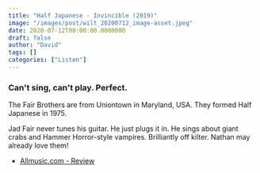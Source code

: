 ```yaml
---
title: "Half Japanese - Invincible (2019)"
image: "/images/post/wilt_20200712_image-asset.jpeg"
date: 2020-07-12T00:00:00.0000000
draft: false
author: "David"
tags: []
categories: ["Listen"]
---
```

### Can't sing, can't play. Perfect.   
  
The Fair Brothers are from Uniontown in Maryland, USA. They formed Half Japanese in 1975.   
  
Jad Fair never tunes his guitar. He just plugs it in. He sings about giant crabs and Hammer Horror-style vampires. Brilliantly off kilter. Nathan may already love them! 

-  [Allmusic.com - Review](https://www.allmusic.com/album/invincible-mw0003243810)